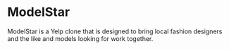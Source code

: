 # ModelStar

ModelStar is a Yelp clone that is designed to bring local fashion designers and the like and models looking for work together.
